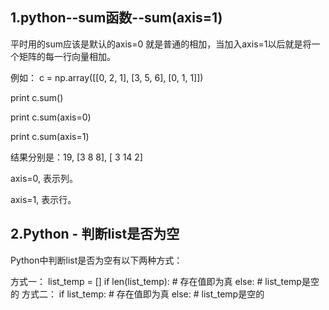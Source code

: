 
## 1.python--sum函数--sum(axis=1)

平时用的sum应该是默认的axis=0 就是普通的相加，当加入axis=1以后就是将一个矩阵的每一行向量相加。

例如：
c = np.array([[0, 2, 1], [3, 5, 6], [0, 1, 1]])

print c.sum()

print c.sum(axis=0)

print c.sum(axis=1)

结果分别是：19, [3 8 8], [ 3 14  2]

axis=0, 表示列。

axis=1, 表示行。
## 2.Python - 判断list是否为空
Python中判断list是否为空有以下两种方式：

方式一：
list_temp = []
 if len(list_temp):
     # 存在值即为真
 else:
     # list_temp是空的
方式二：
 if list_temp:
     # 存在值即为真
 else:
     # list_temp是空的

